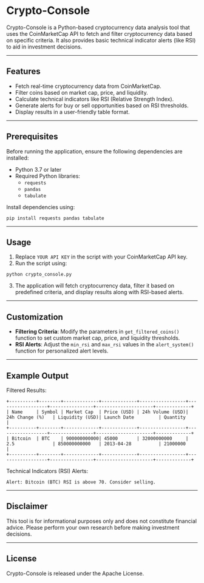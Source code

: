 
# Crypto-Console

Crypto-Console is a Python-based cryptocurrency data analysis tool that uses the CoinMarketCap API to fetch and filter cryptocurrency data based on specific criteria. It also provides basic technical indicator alerts (like RSI) to aid in investment decisions.

---

## Features

- Fetch real-time cryptocurrency data from CoinMarketCap.
- Filter coins based on market cap, price, and liquidity.
- Calculate technical indicators like RSI (Relative Strength Index).
- Generate alerts for buy or sell opportunities based on RSI thresholds.
- Display results in a user-friendly table format.

---

## Prerequisites

Before running the application, ensure the following dependencies are installed:

- Python 3.7 or later
- Required Python libraries:
  - `requests`
  - `pandas`
  - `tabulate`

Install dependencies using:
```
pip install requests pandas tabulate
```

---

## Usage

1. Replace `YOUR API KEY` in the script with your CoinMarketCap API key.
2. Run the script using:
```
python crypto_console.py
```
3. The application will fetch cryptocurrency data, filter it based on predefined criteria, and display results along with RSI-based alerts.

---

## Customization

- **Filtering Criteria**: Modify the parameters in `get_filtered_coins()` function to set custom market cap, price, and liquidity thresholds.
- **RSI Alerts**: Adjust the `min_rsi` and `max_rsi` values in the `alert_system()` function for personalized alert levels.

---

## Example Output

Filtered Results:
```
+----------+--------+-------------+-------------+-----------------+------------------+----------------+---------------------+-------------+
| Name     | Symbol | Market Cap  | Price (USD) | 24h Volume (USD)| 24h Change (%)   | Liquidity (USD)| Launch Date         | Quantity    |
+----------+--------+-------------+-------------+-----------------+------------------+----------------+---------------------+-------------+
| Bitcoin  | BTC    | 900000000000| 45000       | 32000000000     | 2.5              | 850000000000   | 2013-04-28          | 21000000    |
+----------+--------+-------------+-------------+-----------------+------------------+----------------+---------------------+-------------+
```

Technical Indicators (RSI) Alerts:
```
Alert: Bitcoin (BTC) RSI is above 70. Consider selling.
```

---

## Disclaimer

This tool is for informational purposes only and does not constitute financial advice. Please perform your own research before making investment decisions.

---

## License

Crypto-Console is released under the Apache License.

